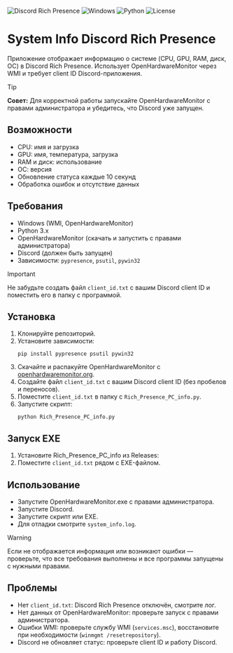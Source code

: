 ![Discord Rich Presence](https://img.shields.io/badge/Discord%20Rich%20Presence-active-5865F2?logo=discord&logoColor=white)
![Windows](https://img.shields.io/badge/Windows-Supported-0078D6?logo=windows&logoColor=white)
![Python](https://img.shields.io/badge/Python-3.x-3776AB?logo=python&logoColor=white)
![License](https://img.shields.io/badge/License-MIT-green.svg)


# System Info Discord Rich Presence

Приложение отображает информацию о системе (CPU, GPU, RAM, диск, ОС) в Discord Rich Presence. Использует OpenHardwareMonitor через WMI и требует client ID Discord-приложения.

> [!TIP]
> **Совет:** Для корректной работы запускайте OpenHardwareMonitor с правами администратора и убедитесь, что Discord уже запущен.

## Возможности

- CPU: имя и загрузка
- GPU: имя, температура, загрузка
- RAM и диск: использование
- ОС: версия
- Обновление статуса каждые 10 секунд
- Обработка ошибок и отсутствие данных

## Требования

- Windows (WMI, OpenHardwareMonitor)
- Python 3.x
- OpenHardwareMonitor (скачать и запустить с правами администратора)
- Discord (должен быть запущен)
- Зависимости: `pypresence`, `psutil`, `pywin32`

> [!IMPORTANT]
> Не забудьте создать файл `client_id.txt` с вашим Discord client ID и поместить его в папку с программой.

## Установка

1. Клонируйте репозиторий.
2. Установите зависимости:
   ```
   pip install pypresence psutil pywin32
   ```
3. Скачайте и распакуйте OpenHardwareMonitor с [openhardwaremonitor.org](https://openhardwaremonitor.org/).
4. Создайте файл `client_id.txt` с вашим Discord client ID (без пробелов и переносов).
5. Поместите `client_id.txt` в папку с `Rich_Presence_PC_info.py`.
6. Запустите скрипт:
   ```
   python Rich_Presence_PC_info.py
   ```

## Запуск EXE

1. Установите Rich_Presence_PC_info из Releases:
2. Поместите `client_id.txt` рядом с EXE-файлом.

## Использование

- Запустите OpenHardwareMonitor.exe с правами администратора.
- Запустите Discord.
- Запустите скрипт или EXE.
- Для отладки смотрите `system_info.log`.

> [!WARNING]
> Если не отображается информация или возникают ошибки — проверьте, что все требования выполнены и все программы запущены с нужными правами.

## Проблемы

- Нет `client_id.txt`: Discord Rich Presence отключён, смотрите лог.
- Нет данных от OpenHardwareMonitor: проверьте запуск с правами администратора.
- Ошибки WMI: проверьте службу WMI (`services.msc`), восстановите при необходимости (`winmgmt /resetrepository`).
- Discord не обновляет статус: проверьте client ID и работу Discord.

##
